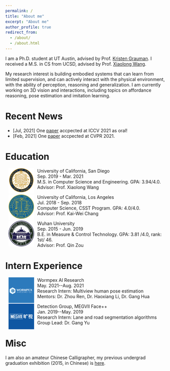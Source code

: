```yaml
---
permalink: /
title: "About me"
excerpt: "About me"
author_profile: true
redirect_from: 
  - /about/
  - /about.html
---
```

I am a Ph.D. student at UT Austin, advised by Prof. [Kristen Grauman](https://www.cs.utexas.edu/users/grauman/). 
I received a M.S. in CS from UCSD, advised by Prof. [Xiaolong Wang](https://xiaolonw.github.io/).

My research interest is building embodied systems that can learn from limited supervision, and can actively interact with the physical environment, with the ability of perception, reasoning and generalization. 
I am currently working on 3D vision and interactions, including topics on affordance reasoning, pose estimation and imitation learning.

# Recent News
* [Jul, 2021] One [paper](https://arxiv.org/pdf/2104.03304.pdf) accpected at ICCV 2021 as oral!
* [Feb, 2021] One [paper](https://arxiv.org/pdf/2106.05266.pdf) accpected at CVPR 2021.

# Education
<dl><dt><img align="left" width="80" height="80" hspace="10" src="./images/UCSD.png"/></dt><dt>University of California, San Diego</dt><dd>Sep. 2019 - Mar. 2021</dd><dd>M.S. in Computer Science and Engineering. GPA: 3.94/4.0.</dd><dd>Advisor: Prof. Xiaolong Wang</dd></dl>

<dl><dt><img align="left" width="80" height="80" hspace="10" src="./images/UCLA.jpg"/></dt><dt>University of California, Los Angeles</dt><dd>Jul. 2018 - Sep. 2018</dd><dd>Computer Science, CSST Program. GPA: 4.0/4.0.</dd><dd>Advisor: Prof. Kai-Wei Chang</dd></dl>

<dl><dt><img align="left" width="80" height="80" hspace="10" src="./images/whu.png"/></dt><dt>Wuhan University</dt><dd>Sep. 2015 - Jun. 2019</dd><dd>B.E. in Measure & Control Technology. GPA: 3.81 /4.0, rank: 1st/ 46.</dd><dd>Advisor: Prof. Qin Zou</dd></dl>


# Intern Experience
<dl><dt><img align="left" width="80" height="80" hspace="10" src="./images/wormpex.jpg"/></dt><dt>Wormpex AI Research</dt><dd>May. 2021--Aug. 2021</dd><dd>Research Intern: Multiview human pose estimation</dd><dd>Mentors: Dr. Zhou Ren, Dr. Haoxiang Li, Dr. Gang Hua</dd></dl>

<dl><dt><img align="left" width="80" height="80" hspace="10" src="./images/megvii.jpg"/></dt><dt>Detection Group, MEGVII Face++</dt><dd>Jan. 2019--May. 2019</dd><dd>Research Intern: Lane and road segmentation algorithms</dd><dd>Group Lead: Dr. Gang Yu</dd></dl>

# Misc
I am also an amateur Chinese Calligrapher, my previous undergrad graduation exhibition (2015, in Chinese) is [here](https://mp.weixin.qq.com/s/7ERydW3i3iGsVcMOR13nzQ).
